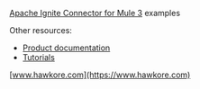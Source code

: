 [Apache Ignite Connector for Mule 3](https://www.hawkore.com/plugins/product/pl-g-big-data/pl-t-ignite/pl-p-ignitev3) examples

Other resources:

- [Product documentation](https://docs.hawkore.com/apache-ignite-connector-mule3)
- [Tutorials](https://docs.hawkore.com/tutorials)


[www.hawkore.com](https://www.hawkore.com)
